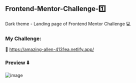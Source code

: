 ## Frontend-Mentor-Challenge-:one:
Dark theme - Landing page of Frontend Mentor Challenge :computer:

### My Challenge:
:link: https://amazing-allen-4131ea.netlify.app/

### **Preview** :arrow_down:

![image](https://user-images.githubusercontent.com/58391098/87881184-2aa9e280-c9bd-11ea-9232-47e5d7c7b7d7.png)
